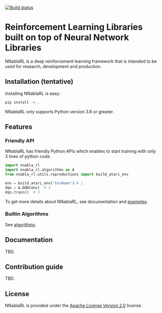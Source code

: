 [![Build status](https://github.com/nnabla/nnabla-rl/workflows/Build%20nnabla-rl/badge.svg)](https://github.com/nnabla/nnabla-rl/actions)

# Reinforcement Learning Libraries built on top of Neural Network Libraries

NNablaRL is a deep reinforcement learning framework that is intended to be used for research, development and production.

## Installation (tentative)

Installing NNablaRL is easy:

```sh
pip install -e .
```

NNablaRL only supports Python version 3.6 or greater.

## Features

### Friendly API

NNablaRL has friendly Python APIs which enables to start training with only 3 lines of python code.

```py
import nnabla_rl
import nnabla_rl.algorithms as A
from nnabla_rl.utils.reproductions import build_atari_env

env = build_atari_env("EnvName") # 1
dqn = A.DQN(env)  # 2
dqn.train()  # 3
```

To get more details about NNablaRL, see documentation and [examples](./examples).

### Builtin Algorithms

See [algorithms](./nnabla_rl/algorithms).

## Documentation

TBD.

## Contribution guide

TBD.

## License

NNablaRL is provided under the [Apache License Version 2.0](LICENSE) license.
